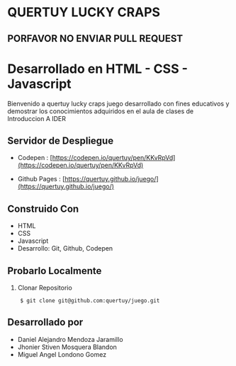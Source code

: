 # QUERTUY LUCKY CRAPS

## PORFAVOR NO ENVIAR PULL REQUEST

# Desarrollado en HTML - CSS - Javascript

Bienvenido a quertuy lucky craps juego desarrollado con fines educativos y demostrar los conocimientos adquiridos en el aula de clases de Introduccion A IDER 

## Servidor de Despliegue

- Codepen : [https://codepen.io/quertuy/pen/KKvRpVd](https://codepen.io/quertuy/pen/KKvRpVd)

- Github Pages : [https://quertuy.github.io/juego/](https://quertuy.github.io/juego/)

## Construido Con

- HTML
- CSS
- Javascript
- Desarrollo: Git, Github, Codepen

## Probarlo Localmente

1. Clonar Repositorio
```
    $ git clone git@github.com:quertuy/juego.git
```


## Desarrollado por
- Daniel Alejandro Mendoza Jaramillo
- Jhonier Stiven Mosquera Blandon
- Miguel Angel Londono Gomez  
